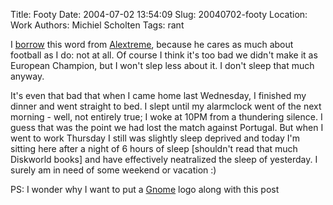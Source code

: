 Title: Footy
Date: 2004-07-02 13:54:09
Slug: 20040702-footy
Location: Work
Authors: Michiel Scholten
Tags: rant

<p>I <a href="http://am.xs4all.nl/drupal/?q=node/view/171">borrow</a> this word from <a href="http://alextreme.org/">Alextreme</a>, because he cares as much about football as I do: not at all. Of course I think it's too bad we didn't make it as European Champion, but I won't slep less about it. I don't sleep that much anyway.</p>

<p>It's even that bad that when I came home last Wednesday, I finished my dinner and went straight to bed. I slept until my alarmclock went of the next morning - well, not entirely true; I woke at 10PM from a thundering silence. I guess that was the point we had lost the match against Portugal. But when I went to work Thursday I still was slightly sleep deprived and today I'm sitting here after a night of 6 hours of sleep [shouldn't read that much Diskworld books] and have effectively neatralized the sleep of yesterday. I surely am in need of some weekend or vacation :)</p>

<p>PS: I wonder why I want to put a <a href="http://www.gnome.org/">Gnome</a> logo along with this post</p>